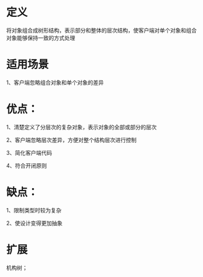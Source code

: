 # 定义
将对象组合成树形结构，表示部分和整体的层次结构，使客户端对单个对象和组合对象能够保持一致的方式处理

# 适用场景
1、客户端忽略组合对象和单个对象的差异<p>

# 优点：
1、清楚定义了分层次的复杂对象，表示对象的全部或部分的层次<p>
2、客户端忽略层次差异，方便对整个结构层次进行控制<p>
3、简化客户端代码<p>
4、符合开闭原则<p>

# 缺点：
1、限制类型时较为复杂<p>
2、使设计变得更加抽象<p>

# 扩展
机构树；